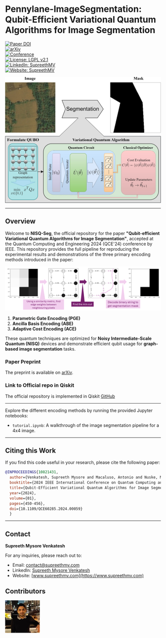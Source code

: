 # **Pennylane-ImageSegmentation: Qubit-Efficient Variational Quantum Algorithms for Image Segmentation**

[![Paper DOI](https://img.shields.io/badge/DOI-10.1109/QCE60285.2024.00059-orange)](https://doi.org/10.1109/QCE60285.2024.00059)  
[![arXiv](https://img.shields.io/badge/arXiv-2405.14405-green)](https://doi.org/10.48550/arXiv.2405.14405)  
[![Conference](https://img.shields.io/badge/Conference-QCE'24-blue)](https://qce.quantum.ieee.org/2024/)  
[![License: LGPL v2.1](https://img.shields.io/badge/License-LGPL%20v2.1-blue.svg)](https://www.gnu.org/licenses/old-licenses/lgpl-2.1.html)  
[![LinkedIn: SupreethMV](https://img.shields.io/badge/LinkedIn-Supreeth%20Mysore%20Venkatesh-blue)](https://www.linkedin.com/in/supreethmv/)  
[![Website: SupreethMV](https://img.shields.io/badge/Website-www.supreethmv.com-brightgreen)](https://www.supreethmv.com)

<div align="center">
  <img src="_repo_data/vqa-segmentation.png" alt="VQA Segmentation Overview" width="700">
</div>

---

## **Overview**

Welcome to **NISQ-Seg**, the official repository for the paper **"Qubit-efficient Variational Quantum Algorithms for Image Segmentation"**, accepted at the Quantum Computing and Engineering 2024 (QCE'24) conference by IEEE. This repository provides the full pipeline for reproducing the experimental results and demonstrations of the three primary encoding methods introduced in the paper:

<div align="center">
  <img src="_repo_data/pipeline_overview.png" alt="VQA Segmentation Overview" width="700">
</div>


1. **Parametric Gate Encoding (PGE)**
2. **Ancilla Basis Encoding (ABE)**
3. **Adaptive Cost Encoding (ACE)**


These quantum techniques are optimized for **Noisy Intermediate-Scale Quantum (NISQ)** devices and demonstrate efficient qubit usage for **graph-based image segmentation** tasks.

### **Paper Preprint**
The preprint is available on [arXiv](https://doi.org/10.48550/arXiv.2405.14405).

### **Link to Official repo in Qiskit**
The official repository is implemented in Qiskit [GitHub](https://github.com/supreethmv/NISQ-Seg)

---

Explore the different encoding methods by running the provided Jupyter notebooks:

- `tutorial.ipynb`: A walkthrough of the image segmentation pipeline for a 4x4 image.

---

## **Citing this Work**

If you find this code useful in your research, please cite the following paper:

```bibtex
@INPROCEEDINGS{10821431,
  author={Venkatesh, Supreeth Mysore and Macaluso, Antonio and Nuske, Marlon and Klusch, Matthias and Dengel, Andreas},
  booktitle={2024 IEEE International Conference on Quantum Computing and Engineering (QCE)}, 
  title={Qubit-Efficient Variational Quantum Algorithms for Image Segmentation}, 
  year={2024},
  volume={01},
  pages={450-456},
  doi={10.1109/QCE60285.2024.00059}
  }
```

---

## **Contact**

**Supreeth Mysore Venkatesh**  

For any inquiries, please reach out to:

- Email: contact@supreethmv.com  
- LinkedIn: [Supreeth Mysore Venkatesh](https://www.linkedin.com/in/supreethmv/)  
- Website: [www.supreethmv.com](https://www.supreethmv.com)


## Contributors

[![Supreeth Mysore Venkatesh](_repo_data/supreethmv.jpg)](https://www.supreethmv.com)